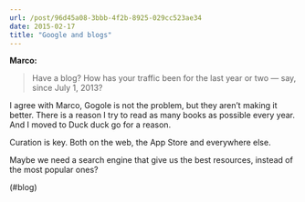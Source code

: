 ```yaml
---
url: /post/96d45a08-3bbb-4f2b-8925-029cc523ae34
date: 2015-02-17
title: "Google and blogs"
---
```


**Marco:**



> Have a blog? How has your traffic been for the last year or two — say, since July 1, 2013? 



I agree with Marco, Gogole is not the problem, but they aren&#8217;t making it better. There is a reason I try to read as many books as possible every year. And I moved to Duck duck go for a reason.



Curation is key. Both on the web, the App Store and everywhere else.



Maybe we need a search engine that give us the best resources, instead of the most popular ones?



(#blog)